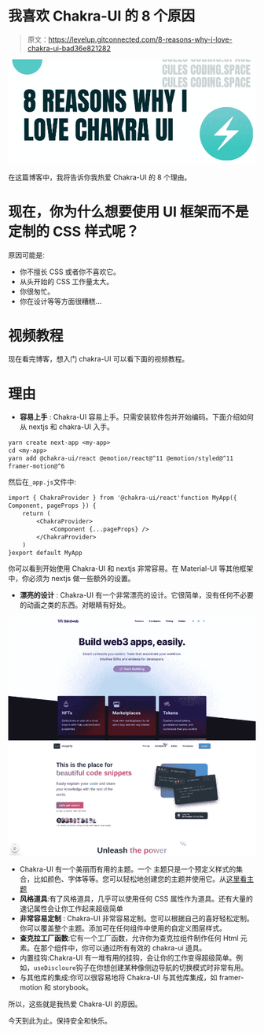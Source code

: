 # 我喜欢 Chakra-UI 的 8 个原因

> 原文：<https://levelup.gitconnected.com/8-reasons-why-i-love-chakra-ui-bad36e821282>

![](img/fbc98086ef7358c0398451ec08a0d174.png)

在这篇博客中，我将告诉你我热爱 Chakra-UI 的 8 个理由。

# 现在，你为什么想要使用 UI 框架而不是定制的 CSS 样式呢？

原因可能是:

*   你不擅长 CSS 或者你不喜欢它。
*   从头开始的 CSS 工作量太大。
*   你很匆忙。
*   你在设计等等方面很糟糕…

# 视频教程

现在看完博客，想入门 chakra-UI 可以看下面的视频教程。

# 理由

*   **容易上手** : Chakra-UI 容易上手。只需安装软件包并开始编码。下面介绍如何从 nextjs 和 chakra-UI 入手。

```
yarn create next-app <my-app>
cd <my-app>
yarn add @chakra-ui/react @emotion/react@^11 @emotion/styled@^11 framer-motion@^6
```

然后在`_app.js`文件中:

```
import { ChakraProvider } from '@chakra-ui/react'function MyApp({ Component, pageProps }) {
    return (
        <ChakraProvider>
            <Component {...pageProps} />
        </ChakraProvider>
    )
}export default MyApp
```

你可以看到开始使用 Chakra-UI 和 nextjs 非常容易。在 Material-UI 等其他框架中，你必须为 nextjs 做一些额外的设置。

*   **漂亮的设计** : Chakra-UI 有一个非常漂亮的设计。它很简单，没有任何不必要的动画之类的东西。对眼睛有好处。

![](img/05eaa816e6a3c31011af00ccc009392f.png)![](img/3c70e0da4c97ec9bb0c4184ce5e0bd9c.png)

*   Chakra-UI 有一个美丽而有用的主题。一个
    主题只是一个预定义样式的集合，比如颜色、字体等等。您可以轻松地创建您的主题并使用它。从[这里看主题](https://chakra-ui.com/docs/styled-system/theming/theme)
*   **风格道具**:有了风格道具，几乎可以使用任何 CSS 属性作为道具。还有大量的速记属性会让你工作起来超级简单
*   **非常容易定制** : Chakra-UI 非常容易定制。您可以根据自己的喜好轻松定制。你可以覆盖整个主题。添加可在任何组件中使用的自定义图层样式。
*   **查克拉工厂函数**:它有一个工厂函数，允许你为查克拉组件制作任何 Html 元素。在那个组件中，你可以通过所有有效的 chakra-ui 道具。
*   内置挂钩:Chakra-UI 有一堆有用的挂钩，会让你的工作变得超级简单。例如，`useDiscloure`钩子在你想创建某种像侧边导航的切换模式时非常有用。
*   与其他库的集成:你可以很容易地将 Chakra-UI 与其他库集成，如 framer-motion 和 storybook。

所以，这些就是我热爱 Chakra-UI 的原因。

今天到此为止。保持安全和快乐。